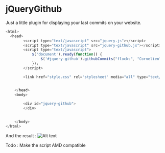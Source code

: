 jQueryGithub
============


Just a little plugin for displaying your last commits on your website.

`````javascript
<html>
  <head>
		<script type="text/javascript" src="jquery.js"></script>
		<script type="text/javascript" src="jquery-github.js"></script>
		<script type="text/javascript">
			$('document').ready(function() {
				$('#jquery-github').githubCommits("flocks", "Cornelien", 7, 'My Commits');
			});
		</script>

		<link href="style.css" rel="stylesheet" media="all" type="text/css"> 


	</head>
	<body>
		
		<div id="jquery-github">
		</div>

		
	</body>
</html>
`````
And the result :
![Alt text](sceen.png "screenshot")

Todo : 
Make the script AMD compatible
